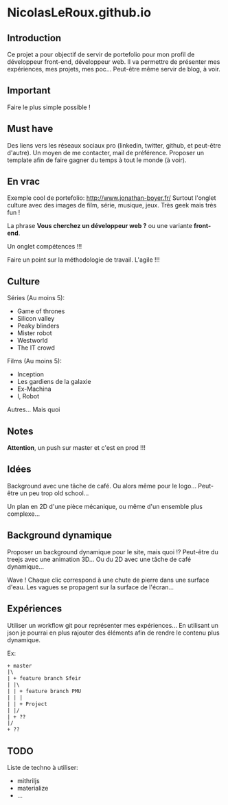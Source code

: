 # NicolasLeRoux.github.io

## Introduction

Ce projet a pour objectif de servir de portefolio pour mon profil de développeur
front-end, développeur web. Il va permettre de présenter mes expériences, mes
projets, mes poc... Peut-être même servir de blog, à voir.


## Important

Faire le plus simple possible !


## Must have

Des liens vers les réseaux sociaux pro (linkedin, twitter, github, et peut-être
d'autre). Un moyen de me contacter, mail de préférence. Proposer un template afin
de faire gagner du temps à tout le monde (à voir).


## En vrac

Exemple cool de portefolio: http://www.jonathan-boyer.fr/ Surtout l'onglet culture
avec des images de film, série, musique, jeux. Très geek mais très fun !


La phrase __Vous cherchez un développeur web ?__ ou une variante __front-end__.

Un onglet compétences !!!

Faire un point sur la méthodologie de travail. L'agile !!!


## Culture

Séries (Au moins 5):
- Game of thrones
- Silicon valley
- Peaky blinders
- Mister robot
- Westworld
- The IT crowd

Films (Au moins 5):
- Inception
- Les gardiens de la galaxie
- Ex-Machina
- I, Robot

Autres... Mais quoi


## Notes

__Attention__, un push sur master et c'est en prod !!!


## Idées

Background avec une tâche de café. Ou alors même pour le logo... Peut-être un peu
trop old school...

Un plan en 2D d'une pièce mécanique, ou même d'un ensemble plus complexe...

## Background dynamique

Proposer un background dynamique pour le site, mais quoi !? Peut-être du treejs
avec une animation 3D... Ou du 2D avec une tâche de café dynamique...

Wave ! Chaque clic correspond à une chute de pierre dans une surface d'eau. Les
vagues se propagent sur la surface de l'écran...


## Expériences

Utiliser un workflow git pour représenter mes expériences... En utilisant un json
je pourrai en plus rajouter des éléments afin de rendre le contenu plus dynamique.

Ex:

```txt
+ master
|\
| + feature branch Sfeir
| |\
| | + feature branch PMU
| | |
| | + Project
| |/
| + ??
|/
+ ??
```


## TODO

Liste de techno à utiliser:
- mithriljs
- materialize
- ...
